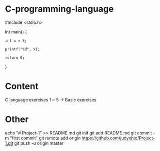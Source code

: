 # C-programming-language

#include <stdio.h>

int main() {

    int x = 5;
    
    printf("%d", x);
    
    return 0;
    
 }
 
 # Content
 C language exercises 1 ~ 5 -> Basic exercises
 
 
# Other  
echo "# Project-1" >> README.md
git init
git add README.md
git commit -m "first commit"
git remote add origin https://github.com/judyohjo/Project-1.git
git push -u origin master


